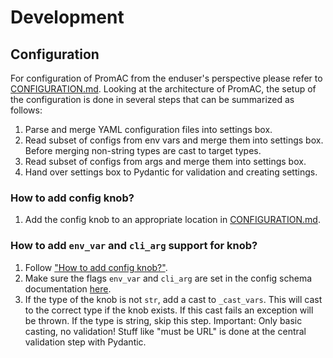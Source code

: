 # Development

## Configuration

For configuration of PromAC from the enduser's perspective please refer to
[CONFIGURATION.md](./CONFIGURATION.md). Looking at the architecture of PromAC,
the setup of the configuration is done in several steps that can be summarized
as follows:

1. Parse and merge YAML configuration files into settings box.
2. Read subset of configs from env vars and merge them into settings box. Before
    merging non-string types are cast to target types.
3. Read subset of configs from args and merge them into settings box.
4. Hand over settings box to Pydantic for validation and creating settings.

### How to add config knob?

1. Add the config knob to an appropriate location in [CONFIGURATION.md](./CONFIGURATION.md).

### How to add `env_var` and `cli_arg` support for knob?

1. Follow ["How to add config knob?"](#how-to-add-config-knob).
2. Make sure the flags `env_var` and `cli_arg` are set in the config schema
    documentation [here](./CONFIGURATION.md).
3. If the type of the knob is not `str`, add a cast to `_cast_vars`. This
    will cast to the correct type if the knob exists. If this cast fails an
    exception will be thrown. If the type is string, skip this step. Important:
    Only basic casting, no validation! Stuff like "must be URL" is done at
    the central validation step with Pydantic.
